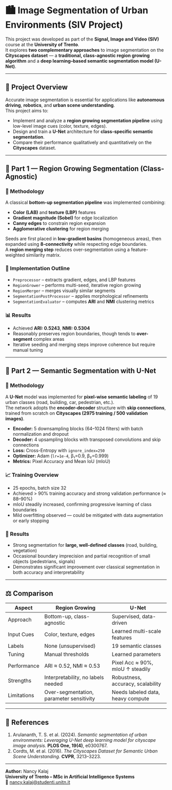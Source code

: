 # 🏙️ Image Segmentation of Urban Environments (SIV Project)

This project was developed as part of the **Signal, Image and Video (SIV)** course at the **University of Trento**.  
It explores **two complementary approaches** to image segmentation on the **Cityscapes dataset** — a **traditional, class-agnostic region growing algorithm** and a **deep learning–based semantic segmentation model (U-Net)**.

---

## 📘 Project Overview

Accurate image segmentation is essential for applications like **autonomous driving**, **robotics**, and **urban scene understanding**.  
This project aims to:

- Implement and analyze a **region growing segmentation pipeline** using low-level image cues (color, texture, edges).  
- Design and train a **U-Net** architecture for **class-specific semantic segmentation**.  
- Compare their performance qualitatively and quantitatively on the **Cityscapes** dataset.

---

## 🧩 Part 1 — Region Growing Segmentation (Class-Agnostic)

### 🧠 Methodology
A classical **bottom-up segmentation pipeline** was implemented combining:
- **Color (LAB)** and **texture (LBP)** features  
- **Gradient magnitude (Sobel)** for edge localization  
- **Canny edges** to constrain region expansion  
- **Agglomerative clustering** for region merging  

Seeds are first placed in **low-gradient basins** (homogeneous areas), then expanded using **8-connectivity** while respecting edge boundaries.  
A **region merging step** reduces over-segmentation using a feature-weighted similarity matrix.

### 🧱 Implementation Outline
- `Preprocessor` – extracts gradient, edges, and LBP features  
- `RegionGrower` – performs multi-seed, iterative region growing  
- `RegionMerger` – merges visually similar segments  
- `SegmentationPostProcessor` – applies morphological refinements  
- `SegmentationEvaluator` – computes **ARI** and **NMI** clustering metrics

### 📊 Results
- Achieved **ARI: 0.5243**, **NMI: 0.5304**  
- Reasonably preserves region boundaries, though tends to **over-segment** complex areas  
- Iterative seeding and merging steps improve coherence but require manual tuning

---

## 🤖 Part 2 — Semantic Segmentation with U-Net

### 🧠 Methodology
A **U-Net** model was implemented for **pixel-wise semantic labeling** of 19 urban classes (road, building, car, pedestrian, etc.).  
The network adopts the **encoder-decoder** structure with **skip connections**, trained from scratch on **Cityscapes (2975 training / 500 validation images)**.

- **Encoder:** 5 downsampling blocks (64–1024 filters) with batch normalization and dropout  
- **Decoder:** 4 upsampling blocks with transposed convolutions and skip connections  
- **Loss:** Cross-Entropy with `ignore_index=250`  
- **Optimizer:** Adam (`lr=1e-4`, β₁=0.9, β₂=0.999)  
- **Metrics:** Pixel Accuracy and Mean IoU (mIoU)

### 📈 Training Overview
- 25 epochs, batch size 32  
- Achieved > 90% training accuracy and strong validation performance (≈ 88–90%)  
- mIoU steadily increased, confirming progressive learning of class boundaries  
- Mild overfitting observed — could be mitigated with data augmentation or early stopping

### 🏁 Results
- Strong segmentation for **large, well-defined classes** (road, building, vegetation)  
- Occasional boundary imprecision and partial recognition of small objects (pedestrians, signals)  
- Demonstrates significant improvement over classical segmentation in both accuracy and interpretability

---

## ⚖️ Comparison

| Aspect | Region Growing | U-Net |
|--------|----------------|-------|
| Approach | Bottom-up, class-agnostic | Supervised, data-driven |
| Input Cues | Color, texture, edges | Learned multi-scale features |
| Labels | None (unsupervised) | 19 semantic classes |
| Tuning | Manual thresholds | Learned parameters |
| Performance | ARI ≈ 0.52, NMI ≈ 0.53 | Pixel Acc ≈ 90%, mIoU ↑ steadily |
| Strengths | Interpretability, no labels needed | Robustness, accuracy, scalability |
| Limitations | Over-segmentation, parameter sensitivity | Needs labeled data, heavy compute |

---

## 📎 References

1. Arulananth, T. S. et al. (2024). *Semantic segmentation of urban environments: Leveraging U-Net deep learning model for cityscape image analysis.* **PLOS One, 19(4)**, e0300767.  
2. Cordts, M. et al. (2016). *The Cityscapes Dataset for Semantic Urban Scene Understanding.* **CVPR**, 3213–3223.  

---

**Author:** Nancy Kalaj  
**University of Trento – MSc in Artificial Intelligence Systems**  
📧 nancy.kalaj@studenti.unitn.it

